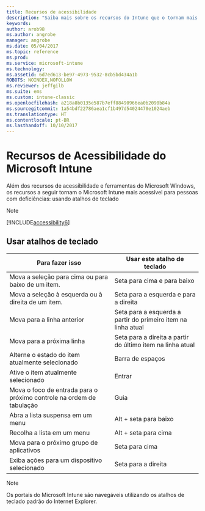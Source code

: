 ```yaml
---
title: Recursos de acessibilidade
description: "Saiba mais sobre os recursos do Intune que o tornam mais acessível para pessoas com deficiências."
keywords: 
author: arob98
ms.author: angrobe
manager: angrobe
ms.date: 05/04/2017
ms.topic: reference
ms.prod: 
ms.service: microsoft-intune
ms.technology: 
ms.assetid: 6d7ed613-be97-4973-9532-8cb5bd434a1b
ROBOTS: NOINDEX,NOFOLLOW
ms.reviewer: jeffgilb
ms.suite: ems
ms.custom: intune-classic
ms.openlocfilehash: a218a8b0135e587b7eff88490966ea0b2090b84a
ms.sourcegitcommit: 1a54bdf22786aea1cf1b497d54024470e1024aeb
ms.translationtype: HT
ms.contentlocale: pt-BR
ms.lasthandoff: 10/10/2017
---
```

# <a name="accessibility-features-of-microsoft-intune"></a>Recursos de Acessibilidade do Microsoft Intune
Além dos recursos de acessibilidade e ferramentas do Microsoft Windows, os recursos a seguir tornam o Microsoft Intune mais acessível para pessoas com deficiências: usando atalhos de teclado

> [!NOTE]
> [!INCLUDE[accessibility6](./includes/accessibility6_md.md)]

## <a name="using-keyboard-shortcuts"></a>Usar atalhos de teclado

|Para fazer isso|Usar este atalho de teclado|
|--------------|------------------------------|
|Mova a seleção para cima ou para baixo de um item.|Seta para cima e para baixo|
|Mova a seleção à esquerda ou à direita de um item.|Seta para a esquerda e para a direita|
|Mova para a linha anterior|Seta para a esquerda a partir do primeiro item na linha atual|
|Mova para a próxima linha|Seta para a direita a partir do último item na linha atual|
|Alterne o estado do item atualmente selecionado|Barra de espaços|
|Ative o item atualmente selecionado|Entrar|
|Mova o foco de entrada para o próximo controle na ordem de tabulação|Guia|
|Abra a lista suspensa em um menu|Alt + seta para baixo|
|Recolha a lista em um menu|Alt + seta para cima|
|Mova para o próximo grupo de aplicativos|Seta para cima|
|Exiba ações para um dispositivo selecionado|Seta para a direita|
> [!NOTE]
> Os portais do Microsoft Intune são navegáveis utilizando os atalhos de teclado padrão do Internet Explorer.
